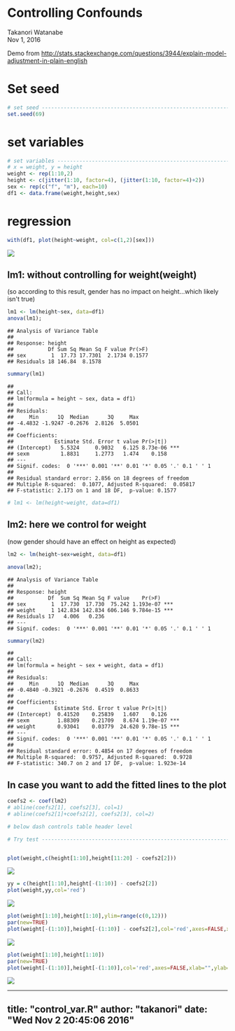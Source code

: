 # Controlling Confounds
Takanori Watanabe  
Nov 1, 2016  


Demo from http://stats.stackexchange.com/questions/3944/explain-model-adjustment-in-plain-english

# Set seed


```r
# set seed ----------------------------------------------------------------
set.seed(69)
```

# set variables


```r
# set variables -----------------------------------------------------------
# x = weight, y = height
weight <- rep(1:10,2)
height <- c(jitter(1:10, factor=4), (jitter(1:10, factor=4)+2))
sex <- rep(c("f", "m"), each=10)
df1 <- data.frame(weight,height,sex)
```

# regression


```r
with(df1, plot(height~weight, col=c(1,2)[sex]))
```

![](control_var_files/figure-html/unnamed-chunk-3-1.png)<!-- -->

## lm1: without controlling for weight(weight)
(so according to this result, gender has no impact on height...which likely isn't true)


```r
lm1 <- lm(height~sex, data=df1)
anova(lm1); 
```

```
## Analysis of Variance Table
## 
## Response: height
##           Df Sum Sq Mean Sq F value Pr(>F)
## sex        1  17.73 17.7301  2.1734 0.1577
## Residuals 18 146.84  8.1578
```

```r
summary(lm1)
```

```
## 
## Call:
## lm(formula = height ~ sex, data = df1)
## 
## Residuals:
##     Min      1Q  Median      3Q     Max 
## -4.4832 -1.9247 -0.2676  2.8126  5.0501 
## 
## Coefficients:
##             Estimate Std. Error t value Pr(>|t|)    
## (Intercept)   5.5324     0.9032   6.125 8.73e-06 ***
## sexm          1.8831     1.2773   1.474    0.158    
## ---
## Signif. codes:  0 '***' 0.001 '**' 0.01 '*' 0.05 '.' 0.1 ' ' 1
## 
## Residual standard error: 2.856 on 18 degrees of freedom
## Multiple R-squared:  0.1077, Adjusted R-squared:  0.05817 
## F-statistic: 2.173 on 1 and 18 DF,  p-value: 0.1577
```

```r
# lm1 <- lm(height~weight, data=df1)
```

## lm2: here we control for weight 
(now gender should have an effect on height as expected)


```r
lm2 <- lm(height~sex+weight, data=df1)

anova(lm2);
```

```
## Analysis of Variance Table
## 
## Response: height
##           Df  Sum Sq Mean Sq F value    Pr(>F)    
## sex        1  17.730  17.730  75.242 1.193e-07 ***
## weight     1 142.834 142.834 606.146 9.784e-15 ***
## Residuals 17   4.006   0.236                      
## ---
## Signif. codes:  0 '***' 0.001 '**' 0.01 '*' 0.05 '.' 0.1 ' ' 1
```

```r
summary(lm2)
```

```
## 
## Call:
## lm(formula = height ~ sex + weight, data = df1)
## 
## Residuals:
##     Min      1Q  Median      3Q     Max 
## -0.4840 -0.3921 -0.2676  0.4519  0.8633 
## 
## Coefficients:
##             Estimate Std. Error t value Pr(>|t|)    
## (Intercept)  0.41520    0.25839   1.607    0.126    
## sexm         1.88309    0.21709   8.674 1.19e-07 ***
## weight       0.93041    0.03779  24.620 9.78e-15 ***
## ---
## Signif. codes:  0 '***' 0.001 '**' 0.01 '*' 0.05 '.' 0.1 ' ' 1
## 
## Residual standard error: 0.4854 on 17 degrees of freedom
## Multiple R-squared:  0.9757, Adjusted R-squared:  0.9728 
## F-statistic: 340.7 on 2 and 17 DF,  p-value: 1.923e-14
```

## In case you want to add the fitted lines to the plot


```r
coefs2 <- coef(lm2)
# abline(coefs2[1], coefs2[3], col=1)
# abline(coefs2[1]+coefs2[2], coefs2[3], col=2)

# below dash controls table header level
```

```r
# Try test --------------------------------------------------------------------


plot(weight,c(height[1:10],height[11:20] - coefs2[2]))
```

![](control_var_files/figure-html/unnamed-chunk-7-1.png)<!-- -->

```r
yy = c(height[1:10],height[-(1:10)] - coefs2[2])
plot(weight,yy,col='red')
```

![](control_var_files/figure-html/unnamed-chunk-7-2.png)<!-- -->

```r
plot(weight[1:10],height[1:10],ylim=range(c(0,12)))
par(new=TRUE)
plot(weight[-(1:10)],height[-(1:10)] - coefs2[2],col='red',axes=FALSE,xlab="",ylab="",ylim=range(c(0,12)))
```

![](control_var_files/figure-html/unnamed-chunk-7-3.png)<!-- -->

```r
plot(weight[1:10],height[1:10])
par(new=TRUE)
plot(weight[-(1:10)],height[-(1:10)],col='red',axes=FALSE,xlab="",ylab="")
```

![](control_var_files/figure-html/unnamed-chunk-7-4.png)<!-- -->


---
title: "control_var.R"
author: "takanori"
date: "Wed Nov  2 20:45:06 2016"
---
